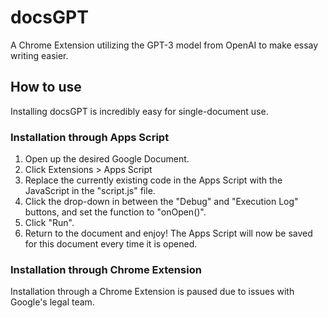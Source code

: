 # docsGPT
A Chrome Extension utilizing the GPT-3 model from OpenAI to make essay writing easier.

## How to use
Installing docsGPT is incredibly easy for single-document use.

### Installation through Apps Script
1) Open up the desired Google Document.
2) Click Extensions > Apps Script
3) Replace the currently existing code in the Apps Script with the JavaScript in the "script.js" file.
4) Click the drop-down in between the "Debug" and "Execution Log" buttons, and set the function to "onOpen()".
5) Click "Run".
6) Return to the document and enjoy! The Apps Script will now be saved for this document every time it is opened.

### Installation through Chrome Extension
Installation through a Chrome Extension is paused due to issues with Google's legal team.
